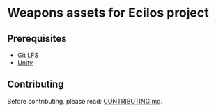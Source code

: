 # Weapons assets for Ecilos project

## Prerequisites

- [Git LFS][git-lfs]
- [Unity][unity-dl]

## Contributing

Before contributing, please read: [CONTRIBUTING.md](CONTRIBUTING.md).

<!-- Named links -->
[git-lfs]: https://docs.github.com/en/repositories/working-with-files/managing-large-files/installing-git-large-file-storage
[unity-dl]: https://unity.com/download
